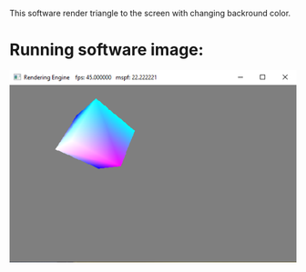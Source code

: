 This software render triangle to the screen with changing backround color.

# Running software image: 

![Image of SoftwareSample](Images/Moving3DCube.png)